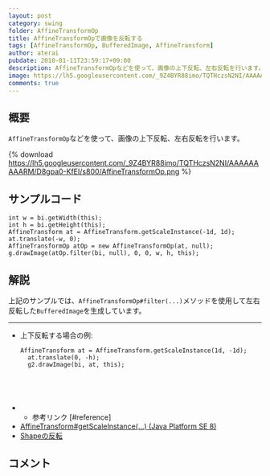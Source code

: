 ```yaml
---
layout: post
category: swing
folder: AffineTransformOp
title: AffineTransformOpで画像を反転する
tags: [AffineTransformOp, BufferedImage, AffineTransform]
author: aterai
pubdate: 2010-01-11T23:59:17+09:00
description: AffineTransformOpなどを使って、画像の上下反転、左右反転を行います。
image: https://lh5.googleusercontent.com/_9Z4BYR88imo/TQTHczsN2NI/AAAAAAAAARM/D8gpa0-KfEI/s800/AffineTransformOp.png
comments: true
---
```

## 概要
`AffineTransformOp`などを使って、画像の上下反転、左右反転を行います。

{% download https://lh5.googleusercontent.com/_9Z4BYR88imo/TQTHczsN2NI/AAAAAAAAARM/D8gpa0-KfEI/s800/AffineTransformOp.png %}

## サンプルコード
<pre class="prettyprint"><code>int w = bi.getWidth(this);
int h = bi.getHeight(this);
AffineTransform at = AffineTransform.getScaleInstance(-1d, 1d);
at.translate(-w, 0);
AffineTransformOp atOp = new AffineTransformOp(at, null);
g.drawImage(atOp.filter(bi, null), 0, 0, w, h, this);
</code></pre>

## 解説
上記のサンプルでは、`AffineTransformOp#filter(...)`メソッドを使用して左右反転した`BufferedImage`を生成しています。

- - - -
- 上下反転する場合の例:
    
    <pre class="prettyprint"><code>AffineTransform at = AffineTransform.getScaleInstance(1d, -1d);
    at.translate(0, -h);
    g2.drawImage(bi, at, this);
</code></pre>
- * 参考リンク [#reference]
- [AffineTransform#getScaleInstance(...) (Java Platform SE 8)](https://docs.oracle.com/javase/jp/8/docs/api/java/awt/geom/AffineTransform.html#getScaleInstance-double-double-)
- [Shapeの反転](https://ateraimemo.com/Swing/HorizontalFlip.html)

<!-- dummy comment line for breaking list -->

## コメント
